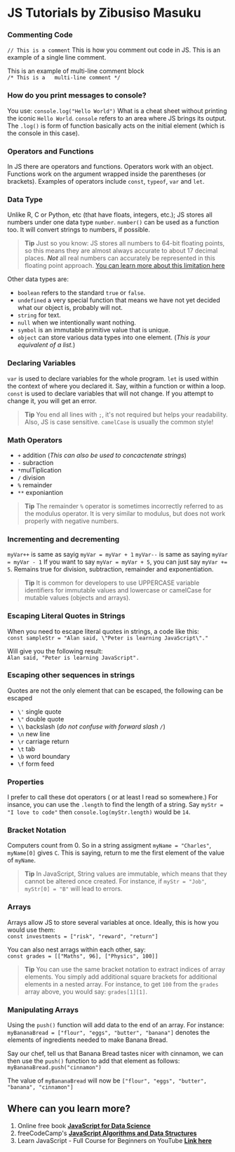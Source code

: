 <!---
# Marks the first heading Level 1
...
down to 
....
###### level 6

Blank lines create paragraphs

**bold** will give you bold text

*italics* will give you a single italic

***bold and italic*** will give you bold and italic

> will give you blockquote

Just add > and > for each line for multi line block quote


To create an ordered list, add line items with numbers followed by periods. The numbers don’t have to be in numerical order, but the list should start with the number one.

To create an unordered list, add dashes (-), asterisks (*), or plus signs (+) in front of line items. Indent one or more items to create a nested list.

If you need to start an unordered list item with a number followed by a period, you can use a backslash (\) to escape the period.

Code blocks are normally indented four spaces or one tab. When they’re in a list, indent them eight spaces or two tabs.

To create a link, enclose the link text in brackets (e.g., [Duck Duck Go]) and then follow it immediately with the URL in parentheses (e.g., (https://duckduckgo.com)).

You can optionally add a title for a link. This will appear as a tooltip when the user hovers over the link. To add a title, enclose it in parentheses after the URL.

My favorite search engine is [Duck Duck Go](https://duckduckgo.com "The best search engine for privacy").

To quickly turn a URL or email address into a link, enclose it in angle brackets.

<https://www.markdownguide.org>
<fake@example.com> 
--------------------------------------------------------------------------------->

# JS Tutorials by Zibusiso Masuku

### Commenting Code
`// This is a comment` This is how you comment out code in JS. This is an example of a single line comment.

This is an example of  multi-line comment block  
`/* This is a  
multi-line comment */` 

### How do you print messages to console?
You use: `console.log("Hello World")` What is a cheat sheet without printing the iconic `Hello World`. `console` refers to an area where JS brings its output. The `.log()` is form of function basically acts on the initial element (which is the console in this case).

### Operators and Functions
In JS there are operators and functions. Operators work with an object. Functions work on the argument wrapped inside the parentheses (or brackets). Examples of operators include `const`, `typeof`, `var` and `let`.

### Data Type
Unlike R, C or Python, etc (that have floats, integers, etc.); JS stores all numbers under one data type `number`. `number()` can be used as a function too. It will convert strings to numbers, if possible.

> **Tip** Just so you know: JS stores all numbers to 64-bit floating points, so this means they are almost always accurate to about 17 decimal places. ***Not*** all real numbers can accurately be represented in this floating point approach. [You can learn more about this limitation here](https://developer.mozilla.org/en-US/docs/Web/JavaScript/Reference/Global_Objects/Number "Number - JavaScript | MDN")

Other data types are:
- `boolean` refers to the standard `true` or `false`.
- `undefined` a very special function that means we have not yet decided what our object is, probably will not.
- `string` for text.
- `null` when we intentionally want nothing.
- `symbol` is an immutable primitive value that is unique.
- `object` can store various data types into one element. (*This is your equivalent of a list.*)

### Declaring Variables
`var` is used to declare variables for the whole program.
`let` is used within the context of where you declared it. Say, within a function or within a loop.
`const` is used to declare variables that will not change. If you attempt to change it, you will get an error.

> **Tip** You end all lines with `;`, it's not required but helps your readability. Also, JS is case sensitive. `camelCase` is usually the common style!

### Math Operators 
- `+` addition (*This can also be used to concactenate strings*)
- `-` subraction
- `*`mulTiplication
- `/` division
- `%` remainder
- `**` exponiantion 

> **Tip** The remainder `%` operator is sometimes incorrectly referred to as the modulus operator. It is very similar to modulus, but does not work properly with negative numbers.

### Incrementing and decrementing
`myVar++` is same as sayig `myVar = myVar + 1`
`myVar--` is same as saying `myVar = myVar - 1`
If you want to say `myVar = myVar + 5`, you can just say `myVar += 5`. Remains true for division, subtraction, remainder and exponentiation.

> **Tip**  It is common for developers to use UPPERCASE variable identifiers for immutable values and lowercase or camelCase for mutable values (objects and arrays).

### Escaping Literal Quotes in Strings
When you need to escape literal quotes in strings, a code like this:  
`const sampleStr = "Alan said, \"Peter is learning JavaScript\"."`

Will give you the following result:  
`Alan said, "Peter is learning JavaScript".`

### Escaping other sequences in strings
Quotes are not the only element that can be escaped, the following can be escaped

- `\'` single quote
- `\"` double quote
- `\\` backslash (*do not confuse with forward slash `/`*)
- `\n` new line
- `\r` carriage return
- `\t` tab
- `\b` word boundary
- `\f` form feed

### Properties
I prefer to call these dot operators ( or at least I read so somewhere.) For insance, you can use the `.length` to find the length of a string. Say `myStr = "I love to code"` then `console.log(myStr.length)` would be `14`.

### Bracket Notation
Computers count from 0. So in a string assigment `myName = "Charles"`, `myName[0]` gives `C`. This is saying, return to me the first element of the value of `myName`.

> **Tip** In JavaScript, String values are immutable, which means that they cannot be altered once created. For instance, if `myStr = "Job"`, `myStr[0] = "B"` will lead to errors.

### Arrays
Arrays allow JS to store several variables at once. Ideally, this is how you would use them:  
`const investments = ["risk", "reward", "return"]`

You can also nest arrags within each other, say:  
`const grades = [["Maths", 96], ["Physics", 100]]`

> **Tip** You can use the same bracket notation to extract indices of array elements. You simply add additional square brackets for additional elements in a nested array. For instance, to get `100` from the `grades` array above, you would say: `grades[1][1]`. 

### Manipulating Arrays
Using the `push()` function will add data to the end of an array. For instance:  
`myBananaBread = ["flour", "eggs", "butter", "banana"]` denotes the elements of ingredients needed to make Banana Bread.

Say our chef, tell us that Banana Bread tastes nicer with cinnamon, we can then use the `push()` function to add that element as follows:  
`myBananaBread.push("cinnamon")`

The value of `myBananaBread` will now be `["flour", "eggs", "butter", "banana", "cinnamon"]`

## Where can you learn more?
1. Online free book [**JavaScript for Data Science**](https://js4ds.org/ "JavaScript for Data Science")
2. freeCodeCamp's [**JavaScript Algorithms and Data Structures**](https://www.freecodecamp.org/learn/javascript-algorithms-and-data-structures/ "JavaScript and Data Structures")
3. Learn JavaScript - Full Course for Beginners on YouTube [**Link here**](https://youtu.be/PkZNo7MFNFg "Play Learn JavaScript - Full Course for Beginners on YouTube")